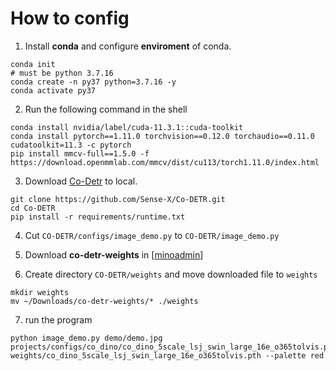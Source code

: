 # How to config

1. Install **conda** and configure **enviroment** of conda.

```shell
conda init
# must be python 3.7.16
conda create -n py37 python=3.7.16 -y 
conda activate py37
```

2. Run the following command in the shell

```shell
conda install nvidia/label/cuda-11.3.1::cuda-toolkit
conda install pytorch==1.11.0 torchvision==0.12.0 torchaudio==0.11.0 cudatoolkit=11.3 -c pytorch
pip install mmcv-full==1.5.0 -f https://download.openmmlab.com/mmcv/dist/cu113/torch1.11.0/index.html
```

3. Download [Co-Detr](https://github.com/Sense-X/Co-DETR.git) to local.

```shell
git clone https://github.com/Sense-X/Co-DETR.git
cd Co-DETR
pip install -r requirements/runtime.txt
```

4. Cut `CO-DETR/configs/image_demo.py` to `CO-DETR/image_demo.py`

5. Download **co-detr-weights** in [[minoadmin](192.168.1.60:9000)]

6. Create directory `CO-DETR/weights` and move downloaded file to `weights`

```shell
mkdir weights
mv ~/Downloads/co-detr-weights/* ./weights
```

7. run the program

```shell
python image_demo.py demo/demo.jpg projects/configs/co_dino/co_dino_5scale_lsj_swin_large_16e_o365tolvis.py weights/co_dino_5scale_lsj_swin_large_16e_o365tolvis.pth --palette red 
```